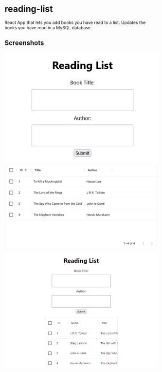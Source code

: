 # reading-list
React App that lets you add books you have read to a list. Updates the books you have read in a MySQL database. 

## Screenshots

![Alt text](https://github.com/jenzhng/reading-list/blob/main/reading-list-app.png)
![Alt text](https://github.com/jenzhng/reading-list/blob/main/reading-list-database-demo.png)
![Alt text](https://github.com/jenzhng/reading-list/blob/main/example.png)
